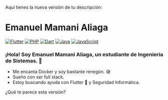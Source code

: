 Aquí tienes la nueva versión de tu descripción:

# Emanuel Mamani Aliaga
[![Flutter](https://img.shields.io/badge/Flutter-02569B?style=flat&logo=flutter&logoColor=white)](https://flutter.dev/)
[![PHP](https://img.shields.io/badge/PHP-777BB4?style=flat&logo=php&logoColor=white)](https://www.php.net/)
[![Dart](https://img.shields.io/badge/Dart-0175C2?style=flat&logo=dart&logoColor=white)](https://dart.dev/)
[![Java](https://img.shields.io/badge/Java-007396?style=flat&logo=java&logoColor=white)](https://www.java.com/)
[![JavaScript](https://img.shields.io/badge/JavaScript-F7DF1E?style=flat&logo=javascript&logoColor=black)](https://developer.mozilla.org/es/docs/Web/JavaScript)

### ¡Hola! Soy Emanuel Mamani Aliaga, un estudiante de Ingeniería de Sistemas. 🚀
- Me encanta Docker y soy bastante renegón. 😅
- Sueño con ser full stack.
- Estoy buscando ayuda con Flutter 🦎 y Seguridad Informática.

¿Qué te parece esta versión?
